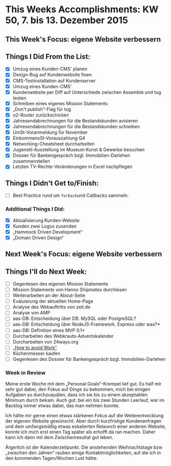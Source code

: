 # This Weeks Accomplishments: KW 50, 7. bis 13. Dezember 2015

## This Week's Focus: eigene Website verbessern

## Things I Did From the List:
- [X] Umzug eines Kunden-CMS' planen
- [X] Design-Bug auf Kundenwebsite fixen
- [X] CMS-Testinstallation auf Kundenserver
- [X] Umzug eines Kunden-CMS'
- [X] Kundenwebsite per Diff auf Unterschiede zwischen Assemble und tug testen
- [x] Schreiben eines eigenes Mission Statements
- [X] „Don't publish“-Flag für tug
- [X] o2-Router zurückschicken
- [X] Jahresendabrechnungen für die Bestandskunden avisieren
- [X] Jahresendabrechnungen für die Bestandskunden schreiben
- [X] UmSt-Voranmeldung für November
- [X] EinkommensSt-Vorauszahlung Q4
- [X] Networking-Cheatsheet durcharbeiten
- [X] Jugenstil-Ausstellung im Museum Kunst & Gewerbe besuchen
- [X] Dossier für Bankengespräch bzgl. Immobilien-Darlehen zusammenstellen
- [X] Letzten TV-Rechte-Veränderungen in Excel nachpflegen

## Things I Didn't Get to/Finish:
- [ ] Best Practice rund um `forEach`und Callbacks sammeln.

### Additional Things I Did:
- [X] Aktualisierung Kunden-Website
- [X] Kunden zwei Logos zusenden
- [X] „Hammock Driven Development“ 
- [X] „Domain Driven Design“

## Next Week's Focus: eigene Website verbessern

## Things I'll do Next Week:
- [ ] Gegenlesen des eigenen Mission Statements
- [ ] Mission Statements von Hanno Shipmates durchlesen
- [ ] Weiterarbeiten an der About-Seite
- [ ] Evaluierung der aktuellen Home-Page
- [ ] Analyse des Webauftritts von zeit.de
- [ ] Analyse von AMP
- [ ] aas-DB: Entscheidung über DB. MySQL oder PostgreSQL?
- [ ] aas-DB: Entscheidung über NodeJS-Framework. Express oder was?*
- [ ] aas-DB: Definition eines MVP 0.1*
- [ ] Durcharbeiten des Webkrauts-Adventskalender
- [ ] Durcharbeiten von 24ways.org
- [ ] [„How to avoid Work“](https://www.brainpickings.org/2012/12/14/how-to-avoid-work/)
- [ ] Küchenmesser kaufen
- [ ] Gegenlesen des Dossier für Bankengespräch bzgl. Immobilien-Darlehen

### Week in Review

Meine erste Woche mit dem „Personal Goals“-Krempel lief gut. Es half mir sehr gut dabei, den Fokus auf Dinge zu bekommen, mich bei einigen Aufgaben so durchzuquälen, dass ich sie bis zu einem akzeptablen Minimum durch bekam. Auch gut: bei ein bis zwei Stunden Leerlauf, war im Backlog immer etwas dabei, das man nehmen konnte. 

Ich hätte mir gerne einen etwas stärkeren Fokus auf die Weiterentwicklung der eigenen Website gewünscht. Aber durch kurzfristige Kundenanfragen und dem umfangsmäßig etwas eskalierten Relaunch einer anderen Website, konnte ich mich erst einen Tag später als erhofft da ran machen. Daher kann ich dann mit dem Zwischenresultat gut leben.

Ärgerlich ist der Kalenderzeitpunkt. Die anstehenden Weihnachtstage bzw „zwischen den Jahren“ rauben einige Kontaktmöglichkeiten, auf die ich in den kommenden Tagen/Wochen Lust hätte.